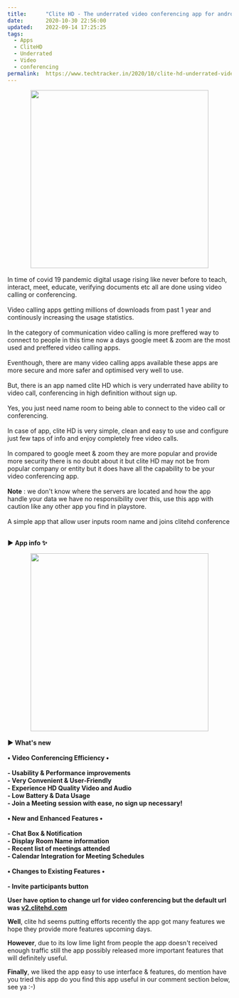 ```yaml
---
title:		"Clite HD - The underrated video conferencing app for android !"
date:		2020-10-30 22:56:00
updated:	2022-09-14 17:25:25
tags: 
  - Apps
  - CliteHD
  - Underrated
  - Video
  - conferencing	
permalink:	https://www.techtracker.in/2020/10/clite-hd-underrated-video-conferencing.html
---
```


<div><div class="separator" style="clear: both; text-align: center;">
  <a href="https://lh3.googleusercontent.com/-3EjpL822zmQ/X5xMtXGcXcI/AAAAAAAACCI/GXhQv-Xa_S856EkJlmk5SKgOolJWAQ7SwCLcBGAsYHQ/s1600/1604078764643772-0.png" imageanchor="1" style="margin-left: 1em; margin-right: 1em;">
    <img border="0" src="https://lh3.googleusercontent.com/-3EjpL822zmQ/X5xMtXGcXcI/AAAAAAAACCI/GXhQv-Xa_S856EkJlmk5SKgOolJWAQ7SwCLcBGAsYHQ/s1600/1604078764643772-0.png" width="400">
  </a>
</div></div><div><br></div>In time of covid 19 pandemic digital usage rising like never before to teach, interact, meet, educate, verifying documents etc all are done using video calling or conferencing.<div><br></div><div>Video calling apps getting millions of downloads from past 1 year and continously increasing the usage statistics.</div><div><br></div><div>In the category of communication video calling is more preffered way to connect to people in this time now a days google meet &amp; zoom are the most used and preffered video calling apps.</div><div><br></div><div>Eventhough, there are many video calling apps available these apps are more secure and more safer and optimised very well to use.</div><div><br></div><div>But, there is an app named clite HD which is very underrated have ability to video call, conferencing in high definition without sign up.</div><div><br></div><div>Yes, you just need name room to being able to connect to the video call or conferencing.</div><div><br></div><div>In case of app, clite HD is very simple, clean and easy to use and configure just few taps of info and enjoy completely free video calls.</div><div><br></div><div>In compared to google meet &amp; zoom they are more popular and provide more security there is no doubt about it but clite HD may not be from popular company or entity but it does have all the capability to be your video conferencing app.</div><div><br></div><div><b>Note</b> : we don't know where the servers are located and how the app handle your data we have no responsibility over this, use this app with caution like any other app you find in playstore.</div><div><br></div><div><div>A simple app that allow user inputs room name and joins clitehd conference</div></div><div><br></div><div><p dir="ltr"><b>▶ App info ✨</b></p></div><div><div class="separator" style="clear: both; text-align: center;">
  <a href="https://lh3.googleusercontent.com/-ghTYETYvzsU/X5xMrQ_Yy4I/AAAAAAAACCE/iO9r_lUd-zg8em8eYDQn1kd0xUhWezH2QCLcBGAsYHQ/s1600/1604078759017576-1.png" imageanchor="1" style="margin-left: 1em; margin-right: 1em;">
    <img border="0" src="https://lh3.googleusercontent.com/-ghTYETYvzsU/X5xMrQ_Yy4I/AAAAAAAACCE/iO9r_lUd-zg8em8eYDQn1kd0xUhWezH2QCLcBGAsYHQ/s1600/1604078759017576-1.png" width="400">
  </a>
</div></div><div><b><br></b></div><div><b>▶ What's new</b><br></div><div><b><br></b></div><div><div style="font-weight: bold;"><b>• Video Conferencing Efficiency •</b></div><div style="font-weight: bold;"><b><br></b></div><div style="font-weight: bold;"><b>- Usability &amp; Performance improvements</b></div><div style="font-weight: bold;"><b>- Very Convenient &amp; User-Friendly&nbsp;</b></div><div style="font-weight: bold;"><b>- Experience HD Quality Video and Audio</b></div><div style="font-weight: bold;"><b>- Low Battery &amp; Data Usage</b></div><div style="font-weight: bold;"><b>- Join a Meeting session with ease, no sign up necessary!</b></div><div style="font-weight: bold;"><b><br></b></div><div style="font-weight: bold;"><b>• New and Enhanced Features •&nbsp;</b></div><div style="font-weight: bold;"><b><br></b></div><div style="font-weight: bold;"><b>- Chat Box &amp; Notification</b></div><div style="font-weight: bold;"><b>- Display Room Name information</b></div><div style="font-weight: bold;"><b>- Recent list of meetings attended</b></div><div style="font-weight: bold;"><b>- Calendar Integration for Meeting Schedules&nbsp;</b></div><div style="font-weight: bold;"><b><br></b></div><div style="font-weight: bold;"><b>• Changes to Existing Features •</b></div><div style="font-weight: bold;"><b><br></b></div><div style="font-weight: bold;"><b>- Invite participants button</b></div></div><div style=""><p dir="ltr" style="font-weight: bold;">User have option to change url for video conferencing but the default url was <a href="http://v2.clitehd.com">v2.clitehd.com</a></p><p dir="ltr" style=""><b>Well</b>, clite hd seems putting efforts recently the app got many features we hope they provide more features upcoming days.</p><p dir="ltr" style=""><b>However</b>, due to its low lime light from people the app doesn't received enough traffic still the app possibly released more important features that will definitely useful.</p><p dir="ltr" style=""><b>Finally</b>, we liked the app easy to use interface &amp; features, do mention have you tried this app do you find this app useful in our comment section below, see ya :-)</p></div>
<!-- no comments on this post -->